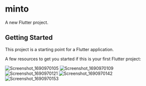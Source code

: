 # minto

A new Flutter project.

## Getting Started

This project is a starting point for a Flutter application.

A few resources to get you started if this is your first Flutter project:

![Screenshot_1690970105](https://github.com/psj2001/minto/assets/110088329/4cbd518f-bcf2-473b-bddf-c9402e80c3b3)
![Screenshot_1690970109](https://github.com/psj2001/minto/assets/110088329/a57d09cd-753c-4f8d-b41b-4a3ba6a74f3e)
![Screenshot_1690970121](https://github.com/psj2001/minto/assets/110088329/36a9fadb-eea4-4e27-b5d8-df4b76cbcaa9)
![Screenshot_1690970142](https://github.com/psj2001/minto/assets/110088329/154d32eb-3fa6-4ee4-9981-9a9d8c385e8a)
![Screenshot_1690970153](https://github.com/psj2001/minto/assets/110088329/87431787-9507-4e5b-8175-6f78556e9cf5)
